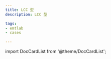 ```yaml
---
title: LCC 型
description: LCC 型

tags:
- emtlab
- cases

---
```


import DocCardList from '@theme/DocCardList';

<DocCardList />